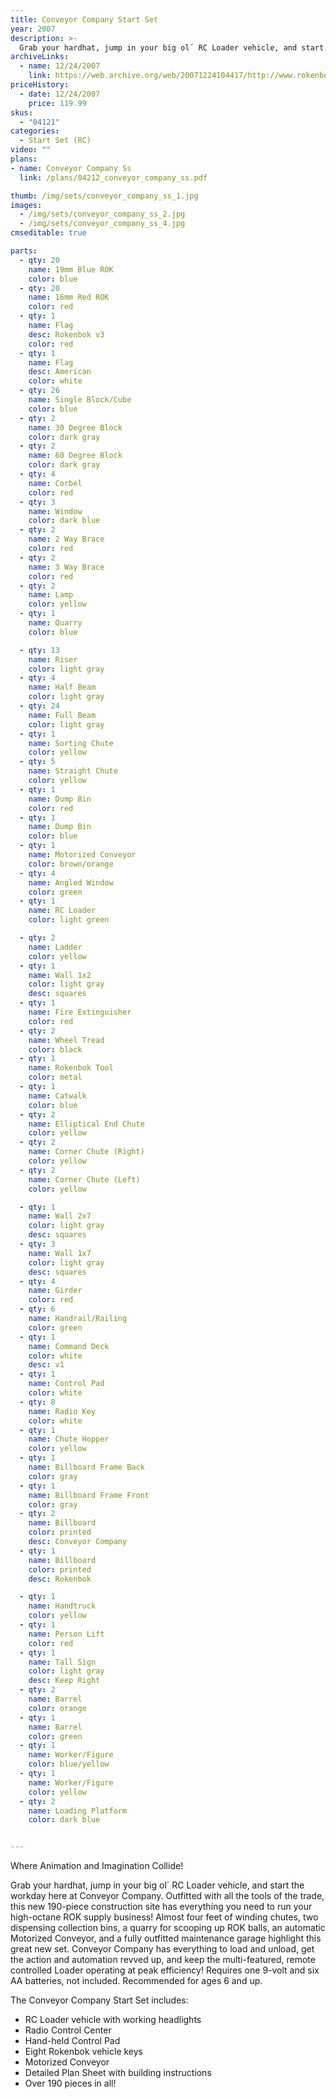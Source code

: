 ```yaml
---
title: Conveyor Company Start Set
year: 2007
description: >-
  Grab your hardhat, jump in your big ol´ RC Loader vehicle, and start the workday here at Conveyor Company. Outfitted with all the tools of the trade, this new 190-piece construction site has everything you need to run your high-octane ROK supply business!
archiveLinks:
  - name: 12/24/2007
    link: https://web.archive.org/web/20071224104417/http://www.rokenbok.com/catalog/04121_pd_ss_conveyorcompany.html
priceHistory:
  - date: 12/24/2007
    price: 119.99
skus:
  - "04121"
categories:
  - Start Set (RC)
video: ""
plans:
- name: Conveyor Company Ss
  link: /plans/04212_conveyor_company_ss.pdf

thumb: /img/sets/conveyor_company_ss_1.jpg
images:
  - /img/sets/conveyor_company_ss_2.jpg
  - /img/sets/conveyor_company_ss_4.jpg
cmseditable: true

parts:
  - qty: 20
    name: 19mm Blue ROK
    color: blue
  - qty: 20
    name: 16mm Red ROK
    color: red
  - qty: 1
    name: Flag
    desc: Rokenbok v3
    color: red
  - qty: 1
    name: Flag
    desc: American
    color: white
  - qty: 26
    name: Single Block/Cube
    color: blue
  - qty: 2
    name: 30 Degree Block
    color: dark gray
  - qty: 2
    name: 60 Degree Block
    color: dark gray
  - qty: 4
    name: Corbel
    color: red
  - qty: 3
    name: Window
    color: dark blue
  - qty: 2
    name: 2 Way Brace
    color: red
  - qty: 2
    name: 3 Way Brace
    color: red
  - qty: 2
    name: Lamp
    color: yellow
  - qty: 1
    name: Quarry
    color: blue

  - qty: 13
    name: Riser
    color: light gray
  - qty: 4
    name: Half Beam
    color: light gray
  - qty: 24
    name: Full Beam
    color: light gray
  - qty: 1
    name: Sorting Chute
    color: yellow
  - qty: 5
    name: Straight Chute
    color: yellow
  - qty: 1
    name: Dump Bin
    color: red
  - qty: 1
    name: Dump Bin
    color: blue
  - qty: 1
    name: Motorized Conveyor
    color: brown/orange
  - qty: 4
    name: Angled Window
    color: green
  - qty: 1
    name: RC Loader
    color: light green

  - qty: 2
    name: Ladder
    color: yellow
  - qty: 1
    name: Wall 1x2
    color: light gray
    desc: squares
  - qty: 1
    name: Fire Extinguisher
    color: red
  - qty: 2
    name: Wheel Tread
    color: black
  - qty: 1
    name: Rokenbok Tool
    color: metal
  - qty: 1
    name: Catwalk
    color: blue
  - qty: 2
    name: Elliptical End Chute
    color: yellow
  - qty: 2
    name: Corner Chute (Right)
    color: yellow
  - qty: 2
    name: Corner Chute (Left)
    color: yellow

  - qty: 1
    name: Wall 2x7
    color: light gray
    desc: squares
  - qty: 3
    name: Wall 1x7
    color: light gray
    desc: squares
  - qty: 4
    name: Girder
    color: red
  - qty: 6
    name: Handrail/Railing
    color: green
  - qty: 1
    name: Command Deck
    color: white
    desc: v1
  - qty: 1
    name: Control Pad
    color: white
  - qty: 8
    name: Radio Key
    color: white
  - qty: 1
    name: Chute Hopper
    color: yellow
  - qty: 1
    name: Billboard Frame Back
    color: gray
  - qty: 1
    name: Billboard Frame Front
    color: gray
  - qty: 2
    name: Billboard
    color: printed
    desc: Conveyor Company
  - qty: 1
    name: Billboard
    color: printed
    desc: Rokenbok

  - qty: 1
    name: Handtruck
    color: yellow
  - qty: 1
    name: Person Lift
    color: red
  - qty: 1
    name: Tall Sign
    color: light gray
    desc: Keep Right
  - qty: 2
    name: Barrel
    color: orange
  - qty: 1
    name: Barrel
    color: green
  - qty: 1
    name: Worker/Figure
    color: blue/yellow
  - qty: 1
    name: Worker/Figure
    color: yellow
  - qty: 2
    name: Loading Platform
    color: dark blue


---
```


Where Animation and Imagination Collide!

Grab your hardhat, jump in your big ol´ RC Loader vehicle, and start the workday here at Conveyor Company. Outfitted with all the tools of the trade, this new 190-piece construction site has everything you need to run your high-octane ROK supply business! Almost four feet of winding chutes, two dispensing collection bins, a quarry for scooping up ROK balls, an automatic Motorized Conveyor, and a fully outfitted maintenance garage highlight this great new set. Conveyor Company has everything to load and unload, get the action and automation revved up, and keep the multi-featured, remote controlled Loader operating at peak efficiency! Requires one 9-volt and six AA batteries, not included. Recommended for ages 6 and up.

The Conveyor Company Start Set includes:
- RC Loader vehicle with working headlights
- Radio Control Center
- Hand-held Control Pad
- Eight Rokenbok vehicle keys
- Motorized Conveyor
- Detailed Plan Sheet with building instructions
- Over 190 pieces in all!
